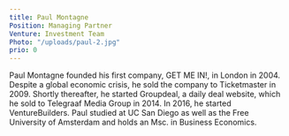 ```yaml
---
title: Paul Montagne
Position: Managing Partner
Venture: Investment Team
Photo: "/uploads/paul-2.jpg"
prio: 0
---
```


Paul Montagne founded his first company, GET ME IN!, in London in 2004. Despite a global economic crisis, he sold the company to Ticketmaster in 2009. Shortly thereafter, he started Groupdeal, a daily deal website, which he sold to Telegraaf Media Group in 2014. In 2016, he started VentureBuilders. Paul studied at UC San Diego as well as the Free University of Amsterdam and holds an Msc. in Business Economics.
